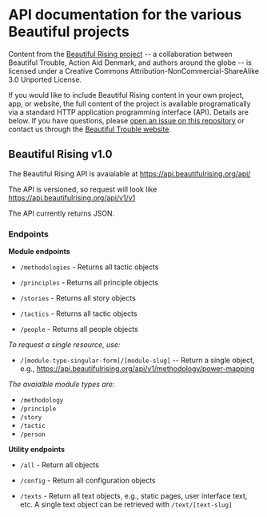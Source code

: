 # API documentation for the various Beautiful projects

Content from the [Beautiful Rising project](https://beautifulrising.org/) -- a collaboration between Beautiful Trouble, Action Aid Denmark, and authors around the globe -- is licensed under a Creative Commons Attribution-NonCommercial-ShareAlike 3.0 Unported License.

If you would like to include Beautiful Rising content in your own project, app, or website, the full content of the project is available programatically via a standard HTTP application programming interface (API). Details are below. If you have questions, please [open an issue on this repository](https://github.com/BeautifulTrouble/api-docs/issues) or contact us through the [Beautiful Trouble website](http://beautifultrouble.org/).

## Beautiful Rising v1.0

The Beautiful Rising API is avaialable at https://api.beautifulrising.org/api/

The API is versioned, so request will look like https://api.beautifulrising.org/api/v1/v1

The API currently returns JSON.

### Endpoints

**Module endpoints**

* `/methodologies` - Returns all tactic objects

* `/principles` - Returns all principle objects

* `/stories` - Returns all story objects

* `/tactics` - Returns all tactic objects

* `/people` - Returns all people objects

_To request a single resource, use:_

* `/[module-type-singular-form]/[module-slug]` -- Return a single object, e.g., https://api.beautifulrising.org/api/v1/methodology/power-mapping 

_The avaialble module types are:_

* `/methodology`
* `/principle`
* `/story`
* `/tactic`
* `/person`


**Utility endpoints**

* `/all` - Return all objects

* `/config` - Return all configuration objects

* `/texts` - Return all text objects, e.g., static pages, user interface text, etc. A single text object can be retrieved with `/text/[text-slug]`





